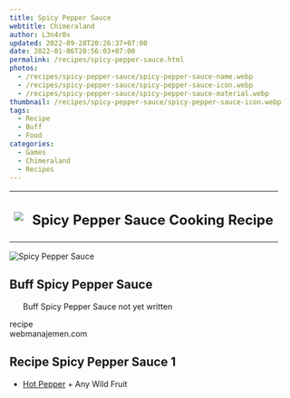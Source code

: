 ```yaml
---
title: Spicy Pepper Sauce
webtitle: Chimeraland
author: L3n4r0x
updated: 2022-09-28T20:26:37+07:00
date: 2022-01-06T20:56:03+07:00
permalink: /recipes/spicy-pepper-sauce.html
photos:
  - /recipes/spicy-pepper-sauce/spicy-pepper-sauce-name.webp
  - /recipes/spicy-pepper-sauce/spicy-pepper-sauce-icon.webp
  - /recipes/spicy-pepper-sauce/spicy-pepper-sauce-material.webp
thumbnail: /recipes/spicy-pepper-sauce/spicy-pepper-sauce-icon.webp
tags:
  - Recipe
  - Buff
  - Food
categories:
  - Games
  - Chimeraland
  - Recipes
---
```


<section id="bootstrap-wrapper"><link rel="stylesheet" href="https://cdn.statically.io/gh/dimaslanjaka/Web-Manajemen/40ac3225/css/bootstrap-4.5-wrapper.css"/><div class="row mb-2"><div class="col-md-12 mb-2"><table class="table" id="post-info"><tbody><tr><td><img class="d-inline-block me-2" src="/chimeraland/recipes/spicy-pepper-sauce/spicy-pepper-sauce-icon.webp" width="auto" height="auto"/></td><td><h1 class="fs-5">Spicy Pepper Sauce Cooking Recipe</h1></td></tr></tbody></table></div></div><div class="card mb-2"><div class="row g-0"><div class="col-sm-4 position-relative mb-2"><img src="/chimeraland/recipes/spicy-pepper-sauce/spicy-pepper-sauce-material.webp" class="card-img fit-cover w-100 h-100" alt="Spicy Pepper Sauce" data-fancybox="true"/></div><div class="col-sm-8 mb-2"><div class="card-body"><h2 class="card-title fs-5">Buff Spicy Pepper Sauce</h2><div class="card-text"><ul>Buff Spicy Pepper Sauce not yet written</ul></div><span class="badge rounded-pill bg-dark">recipe</span></div><div class="card-footer text-end text-muted">webmanajemen.com</div></div></div></div><div class="row mb-2"><div class="col-12 col-lg-6 recipe-item mb-2"><div class="card"><div class="card-body"><h2 class="card-title fs-5">Recipe Spicy Pepper Sauce 1</h2><div class="card-text"><ul><li><a class="text-decoration-none" href="/chimeraland/materials/hot-pepper.html">Hot Pepper</a><span> + </span>Any Wild Fruit</li></ul></div></div></div></div></div></section>